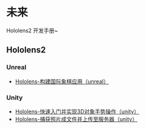 # 未来
Hololens2 开发手册~

## Hololens2
### Unreal
* [Hololens-构建国际象棋应用（unreal）](./2021/2021-02/2021-02-03/Hololens-构建国际象棋应用（unreal）.md)

### Unity
* [Hololens-快速入门并实现3D对象手势操作（unity）](./2021/2021-02/2021-02-08/Hololens-快速入门并实现3D对象手势操作（unity）.md)
* [Hololens-捕获照片成文件并上传至服务器（unity）](./2021/2021-02/2021-02-17/Hololens-捕获照片成文件并上传至服务器（unity）.md)
